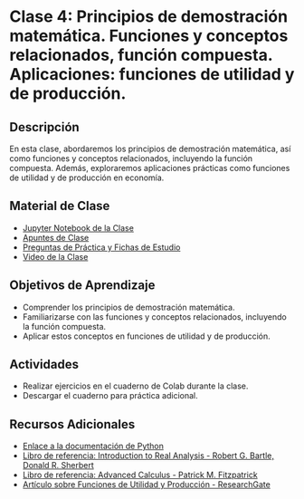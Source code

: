 # Clase 4: Principios de demostración matemática. Funciones y conceptos relacionados, función compuesta. Aplicaciones: funciones de utilidad y de producción.

## Descripción
En esta clase, abordaremos los principios de demostración matemática, así como funciones y conceptos relacionados, incluyendo la función compuesta. Además, exploraremos aplicaciones prácticas como funciones de utilidad y de producción en economía.

## Material de Clase
- [Jupyter Notebook de la Clase](ENLACE_AL_JUPYTER_NOTEBOOK)
- [Apuntes de Clase](ENLACE_A_LOS_APUNTES)
- [Preguntas de Práctica y Fichas de Estudio](ENLACE_A_PREGUNTAS_Y_FICHAS)
- [Video de la Clase](ENLACE_AL_VIDEO)

## Objetivos de Aprendizaje
- Comprender los principios de demostración matemática.
- Familiarizarse con las funciones y conceptos relacionados, incluyendo la función compuesta.
- Aplicar estos conceptos en funciones de utilidad y de producción.

## Actividades
- Realizar ejercicios en el cuaderno de Colab durante la clase.
- Descargar el cuaderno para práctica adicional.

## Recursos Adicionales
- [Enlace a la documentación de Python](https://docs.python.org/)
- [Libro de referencia: Introduction to Real Analysis - Robert G. Bartle, Donald R. Sherbert](https://www.wiley.com/en-us/Introduction+to+Real+Analysis%2C+4th+Edition-p-9780471433316)
- [Libro de referencia: Advanced Calculus - Patrick M. Fitzpatrick](https://www.crcpress.com/Advanced-Calculus/Fitzpatrick/p/book/9780821847916)
- [Artículo sobre Funciones de Utilidad y Producción - ResearchGate](https://www.researchgate.net/publication/229784377_Functions_of_Production_and_Utility)


